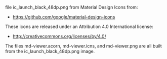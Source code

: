 file ic_launch_black_48dp.png from Material Design Icons from:

* https://github.com/google/material-design-icons


These icons are released under an Attribution 4.0 International license:

* http://creativecommons.org/licenses/by/4.0/

The files md-viewer.acorn, md-viewer.icns, and md-viewer.png are all built
from the ic_launch_black_48dp.png image.
